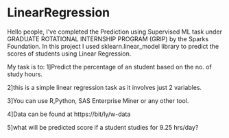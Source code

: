 # LinearRegression
Hello people, I've completed the Prediction using Supervised ML task under GRADUATE ROTATIONAL INTERNSHIP PROGRAM (GRIP) by the Sparks Foundation. In this project I used 
sklearn.linear_model library to predict the scores of students using Linear Regression.

My task is to:
1]Predict the percentage of an student based on the no. of study hours.

2]this is a simple linear regression task as it involves just 2 variables.

3]You can use R,Python, SAS Enterprise Miner or any other tool.

4]Data can be found at https://bit/ly/w-data

5]what will be predicted score if a student studies for 9.25 hrs/day?
